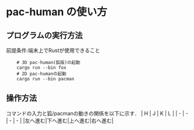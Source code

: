 # pac-human の使い方
## プログラムの実行方法
前提条件:端末上でRustが使用できること

```
    # 3D pac-human(狐版)の起動
    cargo run --bin fox
    # 2D pac-humanの起動
    cargo run --bin pacman

```
## 操作方法
コマンドの入力と狐/pacmanの動きの関係を以下に示す．
| H | J | K | L |
| - | - | - | - |
|左へ進む|下へ進む|上へ進む|右へ進む|